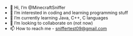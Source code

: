 - 👋 Hi, I’m @MinecraftSniffer
- 👀 I’m interested in coding and learning programming stuff
- 🌱 I’m currently learning Java, C++, C languages
- 💞️ I’m looking to collaborate on (not now)
- 📫 How to reach me - sniffertest09@gmail.com

<!---
MinecraftSniffer/MinecraftSniffer is a ✨ special ✨ repository because its `README.md` (this file) appears on your GitHub profile.
You can click the Preview link to take a look at your changes.
--->
